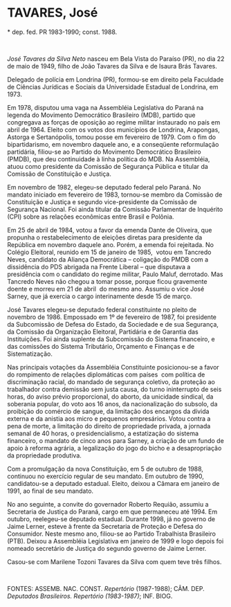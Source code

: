 TAVARES, José
=============

\* dep. fed. PR 1983-1990; const. 1988.

 

*José Tavares da Silva Neto* nasceu em Bela Vista do Paraíso (PR), no
dia 22 de maio de 1949, filho de João Tavares da Silva e de Isaura Brás
Tavares.

Delegado de polícia em Londrina (PR), formou-se em direito pela
Faculdade de Ciências Jurídicas e Sociais da Universidade Estadual de
Londrina, em 1973.

Em 1978, disputou uma vaga na Assembléia Legislativa do Paraná na
legenda do Movimento Democrático Brasileiro (MDB), partido que
congregava as forças de oposição ao regime militar instaurado no país em
abril de 1964. Eleito com os votos dos municípios de Londrina,
Arapongas, Astorga e Sertanópolis, tomou posse em fevereiro de 1979. Com
o fim do bipartidarismo, em novembro daquele ano, e a conseqüente
reformulação partidária, filiou-se ao Partido do Movimento Democrático
Brasileiro (PMDB), que deu continuidade à linha política do MDB. Na
Assembléia, atuou como presidente da Comissão de Segurança Pública e
titular da Comissão de Constituição e Justiça.

Em novembro de 1982, elegeu-se deputado federal pelo Paraná. No mandato
iniciado em fevereiro de 1983, tornou-se membro da Comissão de
Constituição e Justiça e segundo vice-presidente da Comissão de
Segurança Nacional. Foi ainda titular da Comissão Parlamentar de
Inquérito (CPI) sobre as relações econômicas entre Brasil e Polônia.

Em 25 de abril de 1984, votou a favor da emenda Dante de Oliveira, que
propunha o restabelecimento de eleições diretas para presidente da
República em novembro daquele ano. Porém, a emenda foi rejeitada. No
Colégio Eleitoral, reunido em 15 de janeiro de 1985,  votou em Tancredo
Neves, candidato da Aliança Democrática – coligação do PMDB com a
dissidência do PDS abrigada na Frente Liberal – que disputava a
presidência com o candidato do regime militar, Paulo Maluf, derrotado.
Mas Tancredo Neves não chegou a tomar posse, porque ficou gravemente
doente e morreu em 21 de abril  do mesmo ano. Assumiu o vice José
Sarney, que já exercia o cargo interinamente desde 15 de março.

José Tavares elegeu-se deputado federal constituinte no pleito de
novembro de 1986. Empossado em 1º de fevereiro de 1987, foi presidente
da Subcomissão de Defesa do Estado, da Sociedade e de sua Segurança, da
Comissão da Organização Eleitoral, Partidária e de Garantia das
Instituições. Foi ainda suplente da Subcomissão do Sistema financeiro, e
das comissões do Sistema Tributário, Orçamento e Finanças e de
Sistematização.

Nas principais votações da Assembléia Constituinte posicionou-se a favor
do rompimento de relações diplomáticas com países  com política de
discriminação racial, do mandado de segurança coletivo, da proteção ao
trabalhador contra demissão sem justa causa, do turno ininterrupto de
seis horas, do aviso prévio proporcional, do aborto, da unicidade
sindical, da soberania popular, do voto aos 16 anos, da nacionalização
do subsolo, da proibição do comércio de sangue, da limitação dos
encargos da dívida externa e da anistia aos micro e pequenos
empresários. Votou contra a pena de morte, a limitação do direito de
propriedade privada, a jornada semanal de 40 horas, o presidencialismo,
a estatização do sistema financeiro, o mandato de cinco anos para
Sarney, a criação de um fundo de apoio à reforma agrária, a legalização
do jogo do bicho e a desapropriação da propriedade produtiva.

Com a promulgação da nova Constituição, em 5 de outubro de 1988,
continuou no exercício regular de seu mandato. Em outubro de 1990,
candidatou-se a deputado estadual. Eleito, deixou a Câmara em janeiro de
1991, ao final de seu mandato.

No ano seguinte, a convite do governador Roberto Requião, assumiu a
Secretaria de Justiça do Paraná, cargo em que permaneceu até 1994. Em
outubro, reelegeu-se deputado estadual. Durante 1998, já no governo de
Jaime Lerner, esteve à frente da Secretaria de Proteção e Defesa do
Consumidor. Neste mesmo ano, filiou-se ao Partido Trabalhista Brasileiro
(PTB). Deixou a Assembléia Legislativa em janeiro de 1999 e logo depois
foi nomeado secretário de Justiça do segundo governo de Jaime Lerner.

Casou-se com Marilene Tozoni Tavares da Silva com quem teve três filhos.

 

FONTES: ASSEMB. NAC. CONST. *Repertório* (1987-1988); CÂM. DEP.
*Deputados Brasileiros. Repertório (1983-1987)*; INF. BIOG.

 
